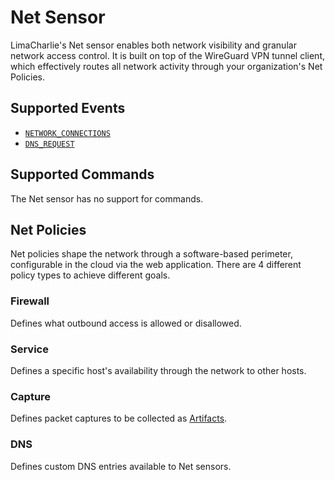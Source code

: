 # Net Sensor

LimaCharlie's Net sensor enables both network visibility and granular network access control. It is built on top of the WireGuard VPN tunnel client, which effectively routes all network activity through your organization's Net Policies.

## Supported Events

* [`NETWORK_CONNECTIONS`](events.md#NETWORK_CONNECTIONS)
* [`DNS_REQUEST`](events.md#DNS_REQUEST)

## Supported Commands

The Net sensor has no support for commands.

## Net Policies

Net policies shape the network through a software-based perimeter, configurable in the cloud via the web application. There are 4 different policy types to achieve different goals. 

### Firewall

Defines what outbound access is allowed or disallowed.

### Service

Defines a specific host's availability through the network to other hosts.

### Capture

Defines packet captures to be collected as [Artifacts](external_logs.md).

### DNS

Defines custom DNS entries available to Net sensors.

